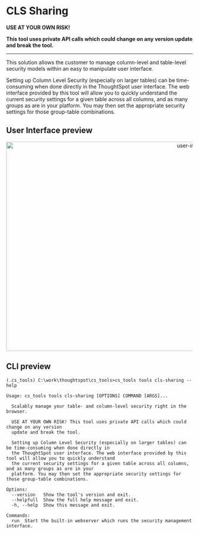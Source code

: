 # CLS Sharing

**USE AT YOUR OWN RISK!**

**This tool uses private API calls which could change on any version update and break the tool.**

---

This solution allows the customer to manage column-level and table-level security models
within an easy to manipulate user interface.

Setting up Column Level Security (especially on larger tables) can be time-consuming
when done directly in the ThoughtSpot user interface. The web interface provided by this
tool will allow you to quickly understand the current security settings for a given
table across all columns, and as many groups as are in your platform. You may then set
the appropriate security settings for those group-table combinations.

## User Interface preview

<p align="center">
  <img src="./static/application.gif" width="1000" height="563" alt="user-interface">
</p>

## CLI preview

```console
(.cs_tools) C:\work\thoughtspot\cs_tools>cs_tools tools cls-sharing --help

Usage: cs_tools tools cls-sharing [OPTIONS] COMMAND [ARGS]...

  Scalably manage your table- and column-level security right in the browser.

  USE AT YOUR OWN RISK! This tool uses private API calls which could change on any version
  update and break the tool.

  Setting up Column Level Security (especially on larger tables) can be time-consuming when done directly in
  the ThoughtSpot user interface. The web interface provided by this tool will allow you to quickly understand
  the current security settings for a given table across all columns, and as many groups as are in your
  platform. You may then set the appropriate security settings for those group-table combinations.

Options:
  --version   Show the tool's version and exit.
  --helpfull  Show the full help message and exit.
  -h, --help  Show this message and exit.

Commands:
  run  Start the built-in webserver which runs the security management interface.
```
